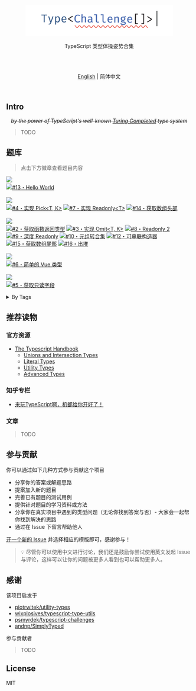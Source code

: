 <p align='center'>
<img src='./screenshots/logo.svg' width='400'/>
</p>

<p align='center'>
TypeScript 类型体操姿势合集
</p>

<br>
<br>

<p align='center'>
<a href='./README.md'>English</a> | 简体中文
</p>

<br>

## Intro

<p align='center'>
<del><em>by the power of TypeScript's well-known <a href="https://github.com/microsoft/TypeScript/issues/14833">Turing Completed</a> type system</em></del>
</p>

> TODO

## 题库

> 点击下方徽章查看题目内容

<!--challenges-start-->
<img src="https://img.shields.io/badge/%E7%83%AD%E8%BA%AB-%20-teal" alt=" "/><br><a href="./questions/13-warm-hello-world/README.zh-CN.md" target="_blank"><img src="https://img.shields.io/badge/-%2313%E3%83%BBHello%20World-teal" alt="#13・Hello World"/></a> <br><br><img src="https://img.shields.io/badge/%E7%AE%80%E5%8D%95-%20-90bb12" alt=" "/><br><a href="./questions/4-easy-pick/README.md" target="_blank"><img src="https://img.shields.io/badge/-%234%E3%83%BB%E5%AE%9E%E7%8E%B0%20Pick%3CT%2C%20K%3E-90bb12" alt="#4・实现 Pick<T, K>"/></a> <a href="./questions/7-easy-readonly/README.md" target="_blank"><img src="https://img.shields.io/badge/-%237%E3%83%BB%E5%AE%9E%E7%8E%B0%20Readonly%3CT%3E-90bb12" alt="#7・实现 Readonly<T>"/></a> <a href="./questions/14-easy-head/README.md" target="_blank"><img src="https://img.shields.io/badge/-%2314%E3%83%BB%E8%8E%B7%E5%8F%96%E6%95%B0%E7%BB%84%E5%A4%B4%E9%83%A8-90bb12" alt="#14・获取数组头部"/></a> <br><br><img src="https://img.shields.io/badge/%E4%B8%AD%E7%AD%89-%20-eaa648" alt=" "/><br><a href="./questions/2-medium-return-type/README.zh-CN.md" target="_blank"><img src="https://img.shields.io/badge/-%232%E3%83%BB%E8%8E%B7%E5%8F%96%E5%87%BD%E6%95%B0%E8%BF%94%E5%9B%9E%E7%B1%BB%E5%9E%8B-eaa648" alt="#2・获取函数返回类型"/></a> <a href="./questions/3-medium-omit/README.md" target="_blank"><img src="https://img.shields.io/badge/-%233%E3%83%BB%E5%AE%9E%E7%8E%B0%20Omit%3CT%2C%20K%3E-eaa648" alt="#3・实现 Omit<T, K>"/></a> <a href="./questions/8-medium-readonly-2/README.md" target="_blank"><img src="https://img.shields.io/badge/-%238%E3%83%BBReadonly%202-eaa648" alt="#8・Readonly 2"/></a> <a href="./questions/9-medium-deep-readonly/README.md" target="_blank"><img src="https://img.shields.io/badge/-%239%E3%83%BB%E6%B7%B1%E5%BA%A6%20Readonly-eaa648" alt="#9・深度 Readonly"/></a> <a href="./questions/10-medium-tuple-to-union/README.md" target="_blank"><img src="https://img.shields.io/badge/-%2310%E3%83%BB%E5%85%83%E7%BB%84%E8%BD%AC%E5%90%88%E9%9B%86-eaa648" alt="#10・元组转合集"/></a> <a href="./questions/12-medium-chainable-options/README.zh-CN.md" target="_blank"><img src="https://img.shields.io/badge/-%2312%E3%83%BB%E5%8F%AF%E4%B8%B2%E8%81%94%E6%9E%84%E9%80%A0%E5%99%A8-eaa648" alt="#12・可串联构造器"/></a> <a href="./questions/15-medium-tail/README.md" target="_blank"><img src="https://img.shields.io/badge/-%2315%E3%83%BB%E8%8E%B7%E5%8F%96%E6%95%B0%E7%BB%84%E5%B0%BE%E9%83%A8-eaa648" alt="#15・获取数组尾部"/></a> <a href="./questions/16-medium-pop/README.md" target="_blank"><img src="https://img.shields.io/badge/-%2316%E3%83%BB%E5%87%BA%E5%A0%86-eaa648" alt="#16・出堆"/></a> <br><br><img src="https://img.shields.io/badge/%E5%9B%B0%E9%9A%BE-%20-red" alt=" "/><br><a href="./questions/6-hard-simple-vue/README.md" target="_blank"><img src="https://img.shields.io/badge/-%236%E3%83%BB%E7%AE%80%E5%8D%95%E7%9A%84%20Vue%20%E7%B1%BB%E5%9E%8B-red" alt="#6・简单的 Vue 类型"/></a> <br><br><img src="https://img.shields.io/badge/%E5%9C%B0%E7%8B%B1-%20-b11b8d" alt=" "/><br><a href="./questions/5-extreme-readonly-keys/README.md" target="_blank"><img src="https://img.shields.io/badge/-%235%E3%83%BB%E8%8E%B7%E5%8F%96%E5%8F%AA%E8%AF%BB%E5%AD%97%E6%AE%B5-b11b8d" alt="#5・获取只读字段"/></a> <br><details><summary>By Tags</summary><br><table><tbody><tr><td><img src="https://img.shields.io/badge/-%234.0-999" alt="#4.0"/></td><td><a href="./questions/14-easy-head/README.md" target="_blank"><img src="https://img.shields.io/badge/-%2314%E3%83%BB%E8%8E%B7%E5%8F%96%E6%95%B0%E7%BB%84%E5%A4%B4%E9%83%A8-90bb12" alt="#14・获取数组头部"/></a> <a href="./questions/15-medium-tail/README.md" target="_blank"><img src="https://img.shields.io/badge/-%2315%E3%83%BB%E8%8E%B7%E5%8F%96%E6%95%B0%E7%BB%84%E5%B0%BE%E9%83%A8-eaa648" alt="#15・获取数组尾部"/></a> <a href="./questions/16-medium-pop/README.md" target="_blank"><img src="https://img.shields.io/badge/-%2316%E3%83%BB%E5%87%BA%E5%A0%86-eaa648" alt="#16・出堆"/></a> </td></tr><tr><td><img src="https://img.shields.io/badge/-%23application-999" alt="#application"/></td><td><a href="./questions/12-medium-chainable-options/README.zh-CN.md" target="_blank"><img src="https://img.shields.io/badge/-%2312%E3%83%BB%E5%8F%AF%E4%B8%B2%E8%81%94%E6%9E%84%E9%80%A0%E5%99%A8-eaa648" alt="#12・可串联构造器"/></a> <a href="./questions/6-hard-simple-vue/README.md" target="_blank"><img src="https://img.shields.io/badge/-%236%E3%83%BB%E7%AE%80%E5%8D%95%E7%9A%84%20Vue%20%E7%B1%BB%E5%9E%8B-red" alt="#6・简单的 Vue 类型"/></a> </td></tr><tr><td><img src="https://img.shields.io/badge/-%23array-999" alt="#array"/></td><td><a href="./questions/14-easy-head/README.md" target="_blank"><img src="https://img.shields.io/badge/-%2314%E3%83%BB%E8%8E%B7%E5%8F%96%E6%95%B0%E7%BB%84%E5%A4%B4%E9%83%A8-90bb12" alt="#14・获取数组头部"/></a> <a href="./questions/15-medium-tail/README.md" target="_blank"><img src="https://img.shields.io/badge/-%2315%E3%83%BB%E8%8E%B7%E5%8F%96%E6%95%B0%E7%BB%84%E5%B0%BE%E9%83%A8-eaa648" alt="#15・获取数组尾部"/></a> <a href="./questions/16-medium-pop/README.md" target="_blank"><img src="https://img.shields.io/badge/-%2316%E3%83%BB%E5%87%BA%E5%A0%86-eaa648" alt="#16・出堆"/></a> </td></tr><tr><td><img src="https://img.shields.io/badge/-%23built--in-999" alt="#built-in"/></td><td><a href="./questions/4-easy-pick/README.md" target="_blank"><img src="https://img.shields.io/badge/-%234%E3%83%BB%E5%AE%9E%E7%8E%B0%20Pick%3CT%2C%20K%3E-90bb12" alt="#4・实现 Pick<T, K>"/></a> <a href="./questions/7-easy-readonly/README.md" target="_blank"><img src="https://img.shields.io/badge/-%237%E3%83%BB%E5%AE%9E%E7%8E%B0%20Readonly%3CT%3E-90bb12" alt="#7・实现 Readonly<T>"/></a> <a href="./questions/2-medium-return-type/README.zh-CN.md" target="_blank"><img src="https://img.shields.io/badge/-%232%E3%83%BB%E8%8E%B7%E5%8F%96%E5%87%BD%E6%95%B0%E8%BF%94%E5%9B%9E%E7%B1%BB%E5%9E%8B-eaa648" alt="#2・获取函数返回类型"/></a> <a href="./questions/3-medium-omit/README.md" target="_blank"><img src="https://img.shields.io/badge/-%233%E3%83%BB%E5%AE%9E%E7%8E%B0%20Omit%3CT%2C%20K%3E-eaa648" alt="#3・实现 Omit<T, K>"/></a> </td></tr><tr><td><img src="https://img.shields.io/badge/-%23deep-999" alt="#deep"/></td><td><a href="./questions/9-medium-deep-readonly/README.md" target="_blank"><img src="https://img.shields.io/badge/-%239%E3%83%BB%E6%B7%B1%E5%BA%A6%20Readonly-eaa648" alt="#9・深度 Readonly"/></a> </td></tr><tr><td><img src="https://img.shields.io/badge/-%23infer-999" alt="#infer"/></td><td><a href="./questions/2-medium-return-type/README.zh-CN.md" target="_blank"><img src="https://img.shields.io/badge/-%232%E3%83%BB%E8%8E%B7%E5%8F%96%E5%87%BD%E6%95%B0%E8%BF%94%E5%9B%9E%E7%B1%BB%E5%9E%8B-eaa648" alt="#2・获取函数返回类型"/></a> <a href="./questions/10-medium-tuple-to-union/README.md" target="_blank"><img src="https://img.shields.io/badge/-%2310%E3%83%BB%E5%85%83%E7%BB%84%E8%BD%AC%E5%90%88%E9%9B%86-eaa648" alt="#10・元组转合集"/></a> </td></tr><tr><td><img src="https://img.shields.io/badge/-%23object--keys-999" alt="#object-keys"/></td><td><a href="./questions/7-easy-readonly/README.md" target="_blank"><img src="https://img.shields.io/badge/-%237%E3%83%BB%E5%AE%9E%E7%8E%B0%20Readonly%3CT%3E-90bb12" alt="#7・实现 Readonly<T>"/></a> <a href="./questions/8-medium-readonly-2/README.md" target="_blank"><img src="https://img.shields.io/badge/-%238%E3%83%BBReadonly%202-eaa648" alt="#8・Readonly 2"/></a> <a href="./questions/9-medium-deep-readonly/README.md" target="_blank"><img src="https://img.shields.io/badge/-%239%E3%83%BB%E6%B7%B1%E5%BA%A6%20Readonly-eaa648" alt="#9・深度 Readonly"/></a> <a href="./questions/5-extreme-readonly-keys/README.md" target="_blank"><img src="https://img.shields.io/badge/-%235%E3%83%BB%E8%8E%B7%E5%8F%96%E5%8F%AA%E8%AF%BB%E5%AD%97%E6%AE%B5-b11b8d" alt="#5・获取只读字段"/></a> </td></tr><tr><td><img src="https://img.shields.io/badge/-%23readonly-999" alt="#readonly"/></td><td><a href="./questions/7-easy-readonly/README.md" target="_blank"><img src="https://img.shields.io/badge/-%237%E3%83%BB%E5%AE%9E%E7%8E%B0%20Readonly%3CT%3E-90bb12" alt="#7・实现 Readonly<T>"/></a> <a href="./questions/8-medium-readonly-2/README.md" target="_blank"><img src="https://img.shields.io/badge/-%238%E3%83%BBReadonly%202-eaa648" alt="#8・Readonly 2"/></a> <a href="./questions/9-medium-deep-readonly/README.md" target="_blank"><img src="https://img.shields.io/badge/-%239%E3%83%BB%E6%B7%B1%E5%BA%A6%20Readonly-eaa648" alt="#9・深度 Readonly"/></a> </td></tr><tr><td><img src="https://img.shields.io/badge/-%23this-999" alt="#this"/></td><td><a href="./questions/6-hard-simple-vue/README.md" target="_blank"><img src="https://img.shields.io/badge/-%236%E3%83%BB%E7%AE%80%E5%8D%95%E7%9A%84%20Vue%20%E7%B1%BB%E5%9E%8B-red" alt="#6・简单的 Vue 类型"/></a> </td></tr><tr><td><img src="https://img.shields.io/badge/-%23tuple-999" alt="#tuple"/></td><td><a href="./questions/10-medium-tuple-to-union/README.md" target="_blank"><img src="https://img.shields.io/badge/-%2310%E3%83%BB%E5%85%83%E7%BB%84%E8%BD%AC%E5%90%88%E9%9B%86-eaa648" alt="#10・元组转合集"/></a> </td></tr><tr><td><img src="https://img.shields.io/badge/-%23union-999" alt="#union"/></td><td><a href="./questions/4-easy-pick/README.md" target="_blank"><img src="https://img.shields.io/badge/-%234%E3%83%BB%E5%AE%9E%E7%8E%B0%20Pick%3CT%2C%20K%3E-90bb12" alt="#4・实现 Pick<T, K>"/></a> <a href="./questions/3-medium-omit/README.md" target="_blank"><img src="https://img.shields.io/badge/-%233%E3%83%BB%E5%AE%9E%E7%8E%B0%20Omit%3CT%2C%20K%3E-eaa648" alt="#3・实现 Omit<T, K>"/></a> <a href="./questions/10-medium-tuple-to-union/README.md" target="_blank"><img src="https://img.shields.io/badge/-%2310%E3%83%BB%E5%85%83%E7%BB%84%E8%BD%AC%E5%90%88%E9%9B%86-eaa648" alt="#10・元组转合集"/></a> </td></tr><tr><td><img src="https://img.shields.io/badge/-%23utils-999" alt="#utils"/></td><td><a href="./questions/5-extreme-readonly-keys/README.md" target="_blank"><img src="https://img.shields.io/badge/-%235%E3%83%BB%E8%8E%B7%E5%8F%96%E5%8F%AA%E8%AF%BB%E5%AD%97%E6%AE%B5-b11b8d" alt="#5・获取只读字段"/></a> </td></tr></tbody></table></details>
<!--challenges-end-->

## 推荐读物

### 官方资源

- [The Typescript Handbook](https://www.typescriptlang.org/docs/handbook/intro.html)
  - [Unions and Intersection Types](https://www.typescriptlang.org/docs/handbook/unions-and-intersections.html)
  - [Literal Types](https://www.typescriptlang.org/docs/handbook/literal-types.html)
  - [Utility Types](https://www.typescriptlang.org/docs/handbook/utility-types.html)
  - [Advanced Types](https://www.typescriptlang.org/docs/handbook/advanced-types.html)

### 知乎专栏

- [来玩TypeScript啊，机都给你开好了！](https://zhuanlan.zhihu.com/c_206498766)

### 文章

> TODO

## 参与贡献

你可以通过如下几种方式参与贡献这个项目

- 分享你的答案或解题思路
- 提案加入新的题目
- 完善已有题目的测试用例
- 提供针对题目的学习资料或方法
- 分享你在真实项目中遇到的类型问题（无论你找到答案与否）- 大家会一起帮你找到解决的思路
- 通过在 Issue 下留言帮助他人

[开一个新的 Issue](https://github.com/type-challenges/type-challenges/issues/new/choose) 并选择相应的模版即可，感谢参与！

> 💡 尽管你可以使用中文进行讨论，我们还是鼓励你尝试使用英文发起 Issue 与评论，这样可以让你的问题被更多人看到也可以帮助更多人。

## 感谢

该项目启发于

- [piotrwitek/utility-types](https://github.com/piotrwitek/utility-types)
- [wixplosives/typescript-type-utils](https://github.com/wixplosives/typescript-type-utils)
- [psmyrdek/typescript-challenges](https://github.com/psmyrdek/typescript-challenges)
- [andnp/SimplyTyped](https://github.com/andnp/SimplyTyped)

参与贡献者

> TODO


## License

MIT